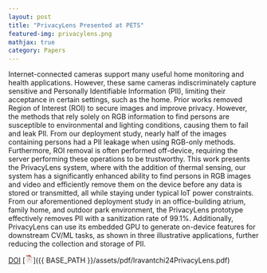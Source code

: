 ```yaml
---
layout: post
title: "PrivacyLens Presented at PETS"
featured-img: privacylens.png
mathjax: true
category: Papers
---
```


Internet-connected cameras support many useful home monitoring and health applications. However, these same cameras indiscriminately capture sensitive and Personally Identifiable Information (PII), limiting their acceptance in certain settings, such as the home. Prior works removed Region of Interest (ROI) to secure images and improve privacy. However, the methods that rely solely on RGB information to find persons are susceptible to environmental and lighting conditions, causing them to fail and leak PII. From our deployment study, nearly half of the images containing persons had a PII leakage when using RGB-only methods. Furthermore, ROI removal is often performed off-device, requiring the server performing these operations to be trustworthy. This work presents the PrivacyLens system, where with the addition of thermal sensing, our system has a significantly enhanced ability to find persons in RGB images and video and efficiently remove them on the device before any data is stored or transmitted, all while staying under typical IoT power constraints. From our aforementioned deployment study in an office-building atrium, family home, and outdoor park environment, the PrivacyLens prototype effectively removes PII with a sanitization rate of 99.1%. Additionally, PrivacyLens can use its embedded GPU to generate on-device features for downstream CV/ML tasks, as shown in three illustrative applications, further reducing the collection and storage of PII.

[DOI](https://doi.org/10.56553/popets-2024-0146) [![pdf](/assets/icons16/pdf-icon.png)]({{ BASE_PATH }}/assets/pdf/Iravantchi24PrivacyLens.pdf)